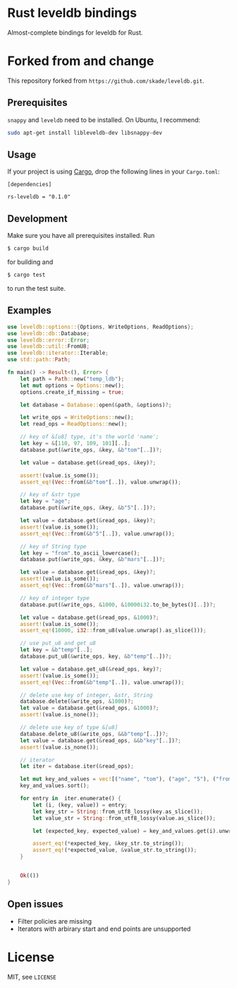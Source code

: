 # Rust leveldb bindings

Almost-complete bindings for leveldb for Rust.

# Forked from and change 
This repository forked from `https://github.com/skade/leveldb.git`.  

## Prerequisites

`snappy` and `leveldb` need to be installed. On Ubuntu, I recommend:

```sh
sudo apt-get install libleveldb-dev libsnappy-dev
```

## Usage

If your project is using [Cargo](http://crates.io), drop the following lines in your `Cargo.toml`:

```text
[dependencies]

rs-leveldb = "0.1.0"
```

## Development

Make sure you have all prerequisites installed. Run

```sh
$ cargo build
```

for building and

```sh
$ cargo test
```

to run the test suite.

## Examples

```rust
use leveldb::options::{Options, WriteOptions, ReadOptions};
use leveldb::db::Database;
use leveldb::error::Error;
use leveldb::util::FromU8;
use leveldb::iterator::Iterable;
use std::path::Path;

fn main() -> Result<(), Error> {
    let path = Path::new("temp_ldb");
    let mut options = Options::new();
    options.create_if_missing = true;

    let database = Database::open(&path, &options)?;

    let write_ops = WriteOptions::new();
    let read_ops = ReadOptions::new();

    // key of &[u8] type, it's the world 'name';
    let key = &[110, 97, 109, 101][..];
    database.put(&write_ops, &key, &b"tom"[..])?;

    let value = database.get(&read_ops, &key)?;

    assert!(value.is_some());
    assert_eq!(Vec::from(&b"tom"[..]), value.unwrap());

    // key of &str type
    let key = "age";
    database.put(&write_ops, &key, &b"5"[..])?;

    let value = database.get(&read_ops, &key)?;
    assert!(value.is_some());
    assert_eq!(Vec::from(&b"5"[..]), value.unwrap());

    // key of String type
    let key = "from".to_ascii_lowercase();
    database.put(&write_ops, &key, &b"mars"[..])?;

    let value = database.get(&read_ops, &key)?;
    assert!(value.is_some());
    assert_eq!(Vec::from(&b"mars"[..]), value.unwrap());

    // key of integer type
    database.put(&write_ops, &1000, &10000i32.to_be_bytes()[..])?;

    let value = database.get(&read_ops, &1000)?;
    assert!(value.is_some());
    assert_eq!(10000, i32::from_u8(value.unwrap().as_slice()));

    // use put_u8 and get_u8
    let key = &b"temp"[..];
    database.put_u8(&write_ops, key, &b"temp"[..])?;

    let value = database.get_u8(&read_ops, key)?;
    assert!(value.is_some());
    assert_eq!(Vec::from(&b"temp"[..]), value.unwrap());

    // delete use key of integer, &str, String
    database.delete(&write_ops, &1000)?;
    let value = database.get(&read_ops, &1000)?;
    assert!(value.is_none());

    // delete use key of type &[u8]
    database.delete_u8(&write_ops, &&b"temp"[..])?;
    let value = database.get(&read_ops, &&b"key"[..])?;
    assert!(value.is_none());

    // iterator
    let iter = database.iter(&read_ops);

    let mut key_and_values = vec![("name", "tom"), ("age", "5"), ("from", "mars")];
    key_and_values.sort();

    for entry in  iter.enumerate() {
        let (i, (key, value)) = entry;
        let key_str = String::from_utf8_lossy(key.as_slice());
        let value_str = String::from_utf8_lossy(value.as_slice());

        let (expected_key, expected_value) = key_and_values.get(i).unwrap();

        assert_eq!(*expected_key, &key_str.to_string());
        assert_eq!(*expected_value, &value_str.to_string());
    }


    Ok(())
}
```

## Open issues

* Filter policies are missing
* Iterators with arbirary start and end points are unsupported

# License

MIT, see `LICENSE`
